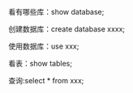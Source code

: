 看有哪些库：show database;

创建数据库：create database xxxx;

使用数据库：use xxx;

看表：show tables;

查询:select \* from xxx;